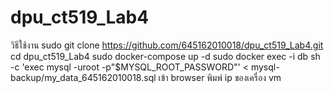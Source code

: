 # dpu_ct519_Lab4
วิธีใช้งาน
  sudo git clone https://github.com/645162010018/dpu_ct519_Lab4.git
  cd dpu_ct519_Lab4 
  sudo docker-compose up -d
  sudo docker exec -i db sh -c 'exec mysql -uroot -p"$MYSQL_ROOT_PASSWORD"' < mysql-backup/my_data_645162010018.sql
เข้า browser พิมพ์ ip ของเครื่อง vm
